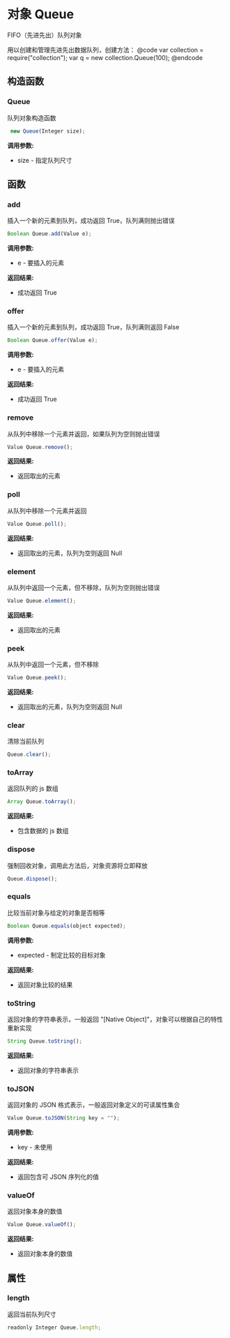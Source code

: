 # 对象 Queue
FIFO（先进先出）队列对象

用以创建和管理先进先出数据队列，创建方法：
@code
var collection = require(&#34;collection&#34;);
var q = new collection.Queue(100);
@endcode
## 构造函数
        
### Queue
队列对象构造函数
```JavaScript
 new Queue(Integer size);
```

**调用参数:**
* size - 指定队列尺寸

## 函数
        
### add
插入一个新的元素到队列，成功返回 True，队列满则抛出错误
```JavaScript
Boolean Queue.add(Value e);
```

**调用参数:**
* e - 要插入的元素

**返回结果:**
* 成功返回 True

### offer
插入一个新的元素到队列，成功返回 True，队列满则返回 False
```JavaScript
Boolean Queue.offer(Value e);
```

**调用参数:**
* e - 要插入的元素

**返回结果:**
* 成功返回 True

### remove
从队列中移除一个元素并返回，如果队列为空则抛出错误
```JavaScript
Value Queue.remove();
```

**返回结果:**
* 返回取出的元素

### poll
从队列中移除一个元素并返回
```JavaScript
Value Queue.poll();
```

**返回结果:**
* 返回取出的元素，队列为空则返回 Null

### element
从队列中返回一个元素，但不移除，队列为空则抛出错误
```JavaScript
Value Queue.element();
```

**返回结果:**
* 返回取出的元素

### peek
从队列中返回一个元素，但不移除
```JavaScript
Value Queue.peek();
```

**返回结果:**
* 返回取出的元素，队列为空则返回 Null

### clear
清除当前队列
```JavaScript
Queue.clear();
```

### toArray
返回队列的 js 数组
```JavaScript
Array Queue.toArray();
```

**返回结果:**
* 包含数据的 js 数组

### dispose
强制回收对象，调用此方法后，对象资源将立即释放
```JavaScript
Queue.dispose();
```

### equals
比较当前对象与给定的对象是否相等
```JavaScript
Boolean Queue.equals(object expected);
```

**调用参数:**
* expected - 制定比较的目标对象

**返回结果:**
* 返回对象比较的结果

### toString
返回对象的字符串表示，一般返回 &#34;[Native Object]&#34;，对象可以根据自己的特性重新实现
```JavaScript
String Queue.toString();
```

**返回结果:**
* 返回对象的字符串表示

### toJSON
返回对象的 JSON 格式表示，一般返回对象定义的可读属性集合
```JavaScript
Value Queue.toJSON(String key = "");
```

**调用参数:**
* key - 未使用

**返回结果:**
* 返回包含可 JSON 序列化的值

### valueOf
返回对象本身的数值
```JavaScript
Value Queue.valueOf();
```

**返回结果:**
* 返回对象本身的数值

## 属性
        
### length
返回当前队列尺寸
```JavaScript
readonly Integer Queue.length;
```

